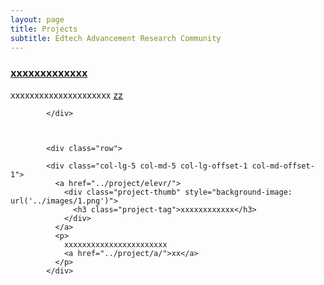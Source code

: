 ```yaml
---
layout: page
title: Projects
subtitle: Edtech Advancement Research Community
---
```


<div class="col-lg-5 col-md-5">
              <a href="../project/tutoring-system/">
                <div class="project-thumb" style="background-image: url('../images/1.png')">
                  <h3 class="project-tag">xxxxxxxxxxxxx</h3>
                </div>
              </a>
              <p>
                xxxxxxxxxxxxxxxxxxxxx
                <a href="../project/a/">zz</a>
              </p>
            </div>

            </div>



            <div class="row">

            <div class="col-lg-5 col-md-5 col-lg-offset-1 col-md-offset-1">
              <a href="../project/elevr/">
                <div class="project-thumb" style="background-image: url('../images/1.png')">
                  <h3 class="project-tag">xxxxxxxxxxxx</h3>
                </div>
              </a>
              <p>
                xxxxxxxxxxxxxxxxxxxxxxx
                <a href="../project/a/">xx</a>
              </p>
            </div>
